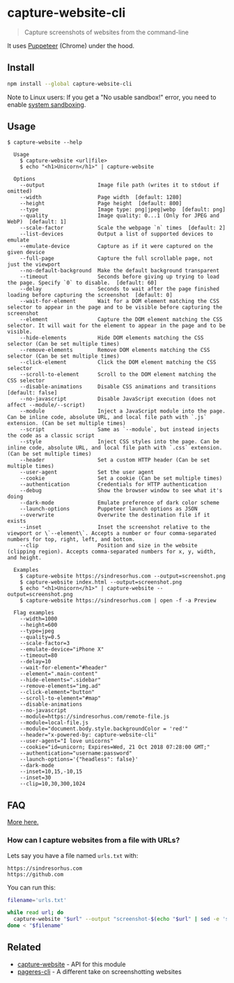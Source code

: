 # capture-website-cli

> Capture screenshots of websites from the command-line

It uses [Puppeteer](https://github.com/GoogleChrome/puppeteer) (Chrome) under the hood.

## Install

```sh
npm install --global capture-website-cli
```

Note to Linux users: If you get a "No usable sandbox!" error, you need to enable [system sandboxing](https://github.com/GoogleChrome/puppeteer/blob/master/docs/troubleshooting.md#setting-up-chrome-linux-sandbox).

## Usage

```
$ capture-website --help

  Usage
    $ capture-website <url|file>
    $ echo "<h1>Unicorn</h1>" | capture-website

  Options
    --output                 Image file path (writes it to stdout if omitted)
    --width                  Page width  [default: 1280]
    --height                 Page height  [default: 800]
    --type                   Image type: png|jpeg|webp  [default: png]
    --quality                Image quality: 0...1 (Only for JPEG and WebP)  [default: 1]
    --scale-factor           Scale the webpage `n` times  [default: 2]
    --list-devices           Output a list of supported devices to emulate
    --emulate-device         Capture as if it were captured on the given device
    --full-page              Capture the full scrollable page, not just the viewport
    --no-default-background  Make the default background transparent
    --timeout                Seconds before giving up trying to load the page. Specify `0` to disable.  [default: 60]
    --delay                  Seconds to wait after the page finished loading before capturing the screenshot  [default: 0]
    --wait-for-element       Wait for a DOM element matching the CSS selector to appear in the page and to be visible before capturing the screenshot
    --element                Capture the DOM element matching the CSS selector. It will wait for the element to appear in the page and to be visible.
    --hide-elements          Hide DOM elements matching the CSS selector (Can be set multiple times)
    --remove-elements        Remove DOM elements matching the CSS selector (Can be set multiple times)
    --click-element          Click the DOM element matching the CSS selector
    --scroll-to-element      Scroll to the DOM element matching the CSS selector
    --disable-animations     Disable CSS animations and transitions  [default: false]
    --no-javascript          Disable JavaScript execution (does not affect --module/--script)
    --module                 Inject a JavaScript module into the page. Can be inline code, absolute URL, and local file path with `.js` extension. (Can be set multiple times)
    --script                 Same as `--module`, but instead injects the code as a classic script
    --style                  Inject CSS styles into the page. Can be inline code, absolute URL, and local file path with `.css` extension. (Can be set multiple times)
    --header                 Set a custom HTTP header (Can be set multiple times)
    --user-agent             Set the user agent
    --cookie                 Set a cookie (Can be set multiple times)
    --authentication         Credentials for HTTP authentication
    --debug                  Show the browser window to see what it's doing
    --dark-mode              Emulate preference of dark color scheme
    --launch-options         Puppeteer launch options as JSON
    --overwrite              Overwrite the destination file if it exists
    --inset                  Inset the screenshot relative to the viewport or \`--element\`. Accepts a number or four comma-separated numbers for top, right, left, and bottom.
    --clip                   Position and size in the website (clipping region). Accepts comma-separated numbers for x, y, width, and height.

  Examples
    $ capture-website https://sindresorhus.com --output=screenshot.png
    $ capture-website index.html --output=screenshot.png
    $ echo "<h1>Unicorn</h1>" | capture-website --output=screenshot.png
    $ capture-website https://sindresorhus.com | open -f -a Preview

  Flag examples
    --width=1000
    --height=600
    --type=jpeg
    --quality=0.5
    --scale-factor=3
    --emulate-device="iPhone X"
    --timeout=80
    --delay=10
    --wait-for-element="#header"
    --element=".main-content"
    --hide-elements=".sidebar"
    --remove-elements="img.ad"
    --click-element="button"
    --scroll-to-element="#map"
    --disable-animations
    --no-javascript
    --module=https://sindresorhus.com/remote-file.js
    --module=local-file.js
    --module="document.body.style.backgroundColor = 'red'"
    --header="x-powered-by: capture-website-cli"
    --user-agent="I love unicorns"
    --cookie="id=unicorn; Expires=Wed, 21 Oct 2018 07:28:00 GMT;"
    --authentication="username:password"
    --launch-options='{"headless": false}'
    --dark-mode
    --inset=10,15,-10,15
    --inset=30
    --clip=10,30,300,1024
```

## FAQ

[More here.](https://github.com/sindresorhus/capture-website#faq)

### How can I capture websites from a file with URLs?

Lets say you have a file named `urls.txt` with:

```
https://sindresorhus.com
https://github.com
```

You can run this:

```sh
filename='urls.txt'

while read url; do
  capture-website "$url" --output "screenshot-$(echo "$url" | sed -e 's/[^A-Za-z0-9._-]//g').png"
done < "$filename"
```

## Related

- [capture-website](https://github.com/sindresorhus/capture-website) - API for this module
- [pageres-cli](https://github.com/sindresorhus/pageres-cli) - A different take on screenshotting websites
